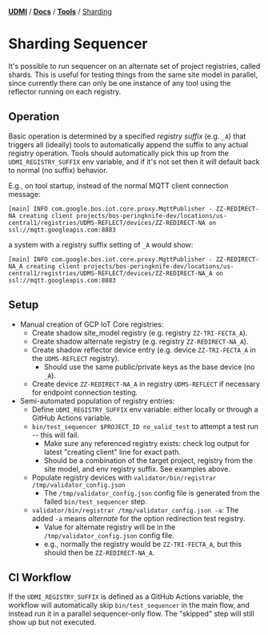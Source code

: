 [**UDMI**](../../) / [**Docs**](../) / [**Tools**](./) / [Sharding](#)

# Sharding Sequencer

It's possible to run sequencer on an alternate set of project registries, called shards. This is
useful for testing things from the same site model in parallel, since currently there can only
be one instance of any tool using the reflector running on each registry.

## Operation

Basic operation is determined by a specified _registry suffix_ (e.g. `_A`) that triggers all (ideally) tools
to automatically append the suffix to any actual registry operation. Tools should automatically pick this
up from the `UDMI_REGISTRY_SUFFIX` env variable, and if it's not set then it will default back to normal
(no suffix) behavior.

E.g., on tool startup, instead of the normal MQTT client connection message:

```
[main] INFO com.google.bos.iot.core.proxy.MqttPublisher - ZZ-REDIRECT-NA creating client projects/bos-peringknife-dev/locations/us-central1/registries/UDMS-REFLECT/devices/ZZ-REDIRECT-NA on ssl://mqtt.googleapis.com:8883
```
a system with a registry suffix setting of `_A` would show:
```
[main] INFO com.google.bos.iot.core.proxy.MqttPublisher - ZZ-REDIRECT-NA_A creating client projects/bos-peringknife-dev/locations/us-central1/registries/UDMS-REFLECT/devices/ZZ-REDIRECT-NA_A on ssl://mqtt.googleapis.com:8883
```

## Setup

- Manual creation of GCP IoT Core registries:
  - Create shadow site_model registry (e.g. registry `ZZ-TRI-FECTA_A`).
  - Create shadow alternate registry (e.g. registry `ZZ-REDIRECT-NA_A`).
  - Create shadow reflector device entry (e.g. device `ZZ-TRI-FECTA_A` in the `UDMS-REFLECT` registry).
    - Should use the same public/private keys as the base device (no `_A`).
  - Create device `ZZ-REDIRECT-NA_A` in registry `UDMS-REFLECT` if necessary for endpoint connection testing.
- Semi-automated population of registry entries:
  - Define `UDMI_REGISTRY_SUFFIX` env variable: either locally or through a GitHub Actions variable.
  - `bin/test_sequencer $PROJECT_ID no_valid_test` to attempt a test run -- this will fail.
    - Make sure any referenced registry exists: check log output for latest "creating client" line for exact path.
    - Should be a combination of the target project, registry from the site model, and env registry suffix. See examples above.
  - Populate registry devices with `validator/bin/registrar /tmp/validator_config.json`
    - The `/tmp/validator_config.json` config file is generated from the failed `bin/test_sequencer` step.
  - `validator/bin/registrar /tmp/validator_config.json -a`: The added `-a` means _alternate_ for the option redirection test registry.
    - Value for alternate registry will be in the `/tmp/validator_config.json` config file.
    - e.g., normally the registry would be `ZZ-TRI-FECTA_A`, but this should then be `ZZ-REDIRECT-NA_A`.

## CI Workflow

If the `UDMI_REGISTRY_SUFFIX` is defined as a GitHub Actions variable, the workflow will automatically skip `bin/test_sequencer` in the
main flow, and instead run it in a parallel sequencer-only flow. The "skipped" step will still show up but not executed.
